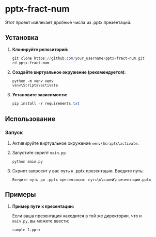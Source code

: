 # pptx-fract-num

Этот проект извлекает дробные числа из .pptx презентаций.

## Установка

1.  **Клонируйте репозиторий:**
    ```powershell
    git clone https://github.com/your_username/pptx-fract-num.git
    cd pptx-fract-num
    ```

2.  **Создайте виртуальное окружение (рекомендуется):**
    ```powershell
    python -m venv venv
    venv\Scripts\activate
    ```

3.  **Установите зависимости:**
    ```powershell
    pip install -r requirements.txt
    ```

## Использование

### Запуск

1.  Активируйте виртуальное окружение `venv\Scripts\activate`.
2.  Запустите скрипт `main.py`:

    ```powershell
    python main.py
    ```

3.  Скрипт запросит у вас путь к .pptx презентации. Введите путь:

    ```
    Введите путь до .pptx презентации: путь\к\вашей\презентации.pptx
    ```

## Примеры

1.  **Пример пути к презентации:**

    Если ваша презентация находится в той же директории, что и `main.py`, вы можете ввести:

    ```
    sample-1.pptx
    ```
